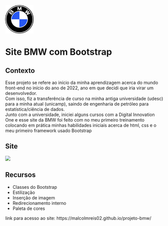 <img src="assets/img/bmw.png" width="90" height="90" aling=center/>
<h1 aling=center>Site BMW com Bootstrap</h1>

<h2>Contexto</h2>
<p>Esse projeto se refere ao início da minha aprendizagem acerca do mundo front-end no início do ano de 2022, ano em 
que decidi que iria virar um desenvolvedor.<br>
Com isso, fiz a transferência de curso na minha antiga universidade (udesc) para a minha atual (unicamp), saindo de engenharia de petróleo para estatística/ciência de dados.<br>  
Junto com a universidade, iniciei alguns cursos com a Digital Innovation One e esse site da BMW foi feito com no meu primeiro treinamento colocando em prática minhas habilidades iniciais acerca de html, css e o meu primeiro framework usado Bootstrap</p>

<h2 aling=center>Site</h2>
<p><img src="assets/gif/site-bmw.gif"><p>


<h2>Recursos</h2>
<ul>
    <li>Classes do Bootstrap</li>
    <li>Estilização</li>
    <li>Inserção de imagem</li>
    <li>Redirecionamento interno</li>
    <li>Paleta de cores</li>
</ul>

<p>link para acesso ao site: https://malcolmreis02.github.io/projeto-bmw/</p>
